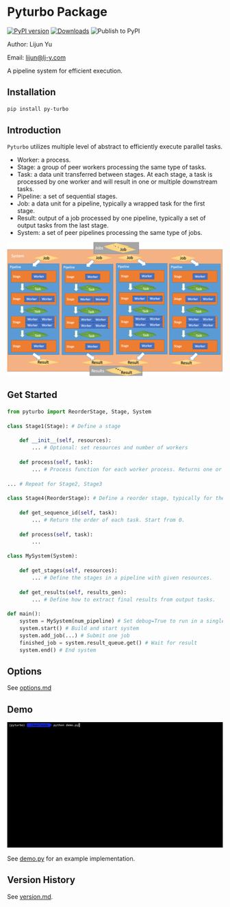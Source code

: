 # Pyturbo Package

[![PyPI version](https://badge.fury.io/py/py-turbo.svg)](https://badge.fury.io/py/py-turbo)
[![Downloads](https://pepy.tech/badge/py-turbo)](https://pepy.tech/project/py-turbo)
![Publish to PyPI](https://github.com/CMU-INF-DIVA/pyturbo/workflows/Publish%20to%20PyPI/badge.svg)

Author: Lijun Yu

Email: lijun@lj-y.com

A pipeline system for efficient execution.

## Installation

```sh
pip install py-turbo
```

## Introduction

`Pyturbo` utilizes multiple level of abstract to efficiently execute parallel tasks.

* Worker: a process.
* Stage: a group of peer workers processing the same type of tasks.
* Task: a data unit transferred between stages. At each stage, a task is processed by one worker and will result in one or multiple downstream tasks.
* Pipeline: a set of sequential stages.
* Job: a data unit for a pipeline, typically a wrapped task for the first stage.
* Result: output of a job processed by one pipeline, typically a set of output tasks from the last stage.
* System: a set of peer pipelines processing the same type of jobs.

![abstract.png](https://github.com/CMU-INF-DIVA/pyturbo/raw/master/docs/abstract.png)

## Get Started

```python
from pyturbo import ReorderStage, Stage, System

class Stage1(Stage): # Define a stage

    def __init__(self, resources):
        ... # Optional: set resources and number of workers

    def process(self, task):
        ... # Process function for each worker process. Returns one or a series of downstream tasks.

... # Repeat for Stage2, Stage3

class Stage4(ReorderStage): # Define a reorder stage, typically for the final stage

    def get_sequence_id(self, task):
        ... # Return the order of each task. Start from 0.

    def process(self, task):
        ...

class MySystem(System):

    def get_stages(self, resources):
        ... # Define the stages in a pipeline with given resources.

    def get_results(self, results_gen):
        ... # Define how to extract final results from output tasks.

def main():
    system = MySystem(num_pipeline) # Set debug=True to run in a single process
    system.start() # Build and start system
    system.add_job(...) # Submit one job
    finished_job = system.result_queue.get() # Wait for result
    system.end() # End system
```

## Options

See [options.md](https://github.com/CMU-INF-DIVA/pyturbo/blob/master/docs/options.md)

## Demo

![abstract.png](https://github.com/CMU-INF-DIVA/pyturbo/raw/master/docs/demo.gif)

See [demo.py](demo.py) for an example implementation.

## Version History

See [version.md](https://github.com/CMU-INF-DIVA/pyturbo/blob/master/docs/version.md).
